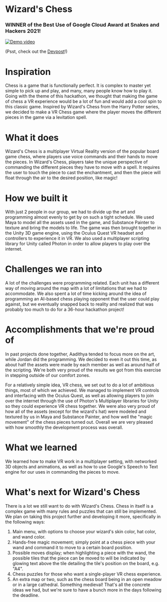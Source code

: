 # Wizard's Chess
### **WINNER** of the Best Use of Google Cloud Award at Snakes and Hackers 2021!

[![Demo video](https://github.com/jordansmithsgames/jordansmithsgames/blob/main/readmes/wizardschess/youtubegif.gif)](https://www.youtube.com/embed/guHtKY6lrWA)

(Psst, check out the [Devpost](https://www.devpost.com/software/wizard-s-chess-5qwber)!)

# Inspiration
Chess is a game that is functionally perfect. It is complex to master yet simple to pick up and play, and many, many people know how to play it. Going with the theme of this hackathon, we thought that making the game of chess a VR experience would be a lot of fun and would add a cool spin to this classic game. Inspired by Wizard's Chess from the Harry Potter series, we decided to make a VR Chess game where the player moves the different pieces in the game via a levitation spell.

# What it does
Wizard's Chess is a multiplayer Virtual Reality version of the popular board game chess, where players use voice commands and their hands to move the pieces. In Wizard's Chess, players take the unique perspective of commanding the different pieces they have to move with a spell. It requires the user to touch the piece to cast the enchantment, and then the piece will float through the air to the desired position, like magic!

# How we built it
With just 2 people in our group, we had to divide up the art and programming almost evenly to get by on such a tight schedule. We used Maya to model all the assets used in the game, and Substance Painter to texture and bring the models to life. The game was then brought together in the Unity 3D game engine, using the Oculus Quest VR headset and controllers to experience it in VR. We also used a multiplayer scripting library for Unity called Photon in order to allow players to play over the internet.

# Challenges we ran into
A lot of the challenges were programming related. Each unit has a different way of moving around the map with a lot of limitations that we had to accommodate. We also spent a lot of time kicking around the idea of programming an AI-based chess playing opponent that the user could play against, but we eventually snapped back to reality and realized that was probably too much to do for a 36-hour hackathon project!

# Accomplishments that we're proud of
In past projects done together, Aadithya tended to focus more on the art, while Jordan did the programming. We decided to even it out this time, as about half the assets were made by each member as well as around half of the scripting. We're both very proud of the results we got from this exercise in stepping outside of our comfort zones.

For a relatively simple idea, VR chess, we set out to do a lot of ambitious things, most of which we achieved. We managed to implement VR controls and interfacing with the Oculus Quest, as well as allowing players to join over the internet through the use of Photon's Multiplayer libraries for Unity so they could experience VR chess together. We were also very proud of how all of the assets (except for the wizard's hat) were modeled and textured by us in Maya and Substance Painter, and how well the "magic movement" of the chess pieces turned out. Overall we are very pleased with how smoothly the development process was overall.

# What we learned
We learned how to make VR work in a multiplayer setting, with networked 3D objects and animations, as well as how to use Google's Speech to Text engine for our uses in commanding the pieces to move.

# What's next for Wizard's Chess
There is a lot we still want to do with Wizard's Chess. Chess in itself is a complex game with many rules and puzzles that can still be implemented. We plan on taking this project further and developing it more, specifically in the following ways:
1. Main menu, with options to choose your wizard's skin color, hat color, and wand color.
2. Hands-free magic movement; simply point at a chess piece with your wand and command it to move to a certain board position.
3. Possible moves display; when highlighting a piece with the wand, the possible tiles that the piece can be moved to will be indicated by glowing text above the tile detailing the tile's position on the board, e.g. "A4".
4. Chess puzzles for those who want a single-player VR chess experience.
5. An extra map or two, such as the chess board being in an open meadow or in a large cathedral. Something medieval! That's all the concrete ideas we had, but we're sure to have a bunch more in the days following the deadline.
